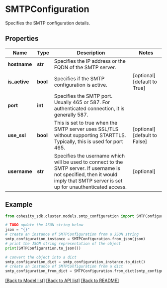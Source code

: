 # SMTPConfiguration

Specifies the SMTP configuration details.

## Properties

Name | Type | Description | Notes
------------ | ------------- | ------------- | -------------
**hostname** | **str** | Specifies the IP address or the FQDN of the SMTP server. | 
**is_active** | **bool** | Specifies if the SMTP configuration is active. | [optional] [default to True]
**port** | **int** | Specifies the SMTP port. Usually 465 or 587. For authenticated connection, it is generally 587. | 
**use_ssl** | **bool** | This is set to true when the SMTP server uses SSL/TLS without supporting STARTTLS. Typically, this is used for port 465. | [optional] [default to False]
**username** | **str** | Specifies the username which will be used to connect to the SMTP server. If username is not specified, then it would imply that SMTP server is set up for unauthenticated access. | [optional] 

## Example

```python
from cohesity_sdk.cluster.models.smtp_configuration import SMTPConfiguration

# TODO update the JSON string below
json = "{}"
# create an instance of SMTPConfiguration from a JSON string
smtp_configuration_instance = SMTPConfiguration.from_json(json)
# print the JSON string representation of the object
print(SMTPConfiguration.to_json())

# convert the object into a dict
smtp_configuration_dict = smtp_configuration_instance.to_dict()
# create an instance of SMTPConfiguration from a dict
smtp_configuration_from_dict = SMTPConfiguration.from_dict(smtp_configuration_dict)
```
[[Back to Model list]](../README.md#documentation-for-models) [[Back to API list]](../README.md#documentation-for-api-endpoints) [[Back to README]](../README.md)


